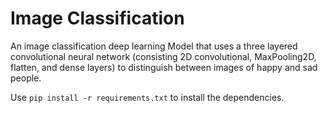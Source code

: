 # Image Classification
An image classification deep learning Model that uses a three layered convolutional neural network (consisting 2D convolutional, MaxPooling2D, flatten, and dense layers) to distinguish between images of happy and sad people.

Use `pip install -r requirements.txt` to install the dependencies.
